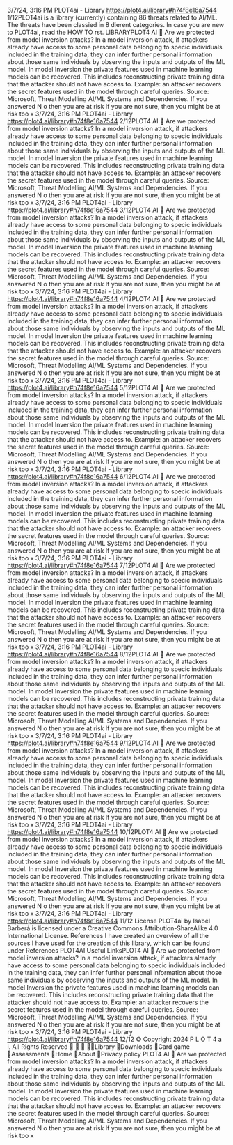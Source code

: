 3/7/24, 3:16 PM PLOT4ai - Library
https://plot4.ai/library#h74f8e16a7544 1/12PLOT4ai is a library (currently) containing 86 threats related to
AI/ML. The threats have been classi ed in 8 di erent categories.
In case you are new to PLOT4ai, read the HOW TO  rst.
LIBRARYPLOT4
AI 
Are we protected from model inversion attacks?
In a model inversion attack, if attackers already have access to some personal data
belonging to speci c individuals included in the training data, they can infer further
personal information about those same individuals by observing the inputs and outputs
of the ML model.
In model Inversion the private features used in machine learning models can be
recovered. This includes reconstructing private training data that the attacker should not
have access to.
Example: an attacker recovers the secret features used in the model through careful
queries.
Source: Microsoft, Threat Modelling AI/ML Systems and Dependencies.
If you answered N o then you are at risk
If you are not sure, then you might be at risk too
x
3/7/24, 3:16 PM PLOT4ai - Library
https://plot4.ai/library#h74f8e16a7544 2/12PLOT4
AI 
Are we protected from model inversion attacks?
In a model inversion attack, if attackers already have access to some personal data
belonging to speci c individuals included in the training data, they can infer further
personal information about those same individuals by observing the inputs and outputs
of the ML model.
In model Inversion the private features used in machine learning models can be
recovered. This includes reconstructing private training data that the attacker should not
have access to.
Example: an attacker recovers the secret features used in the model through careful
queries.
Source: Microsoft, Threat Modelling AI/ML Systems and Dependencies.
If you answered N o then you are at risk
If you are not sure, then you might be at risk too
x
3/7/24, 3:16 PM PLOT4ai - Library
https://plot4.ai/library#h74f8e16a7544 3/12PLOT4
AI 
Are we protected from model inversion attacks?
In a model inversion attack, if attackers already have access to some personal data
belonging to speci c individuals included in the training data, they can infer further
personal information about those same individuals by observing the inputs and outputs
of the ML model.
In model Inversion the private features used in machine learning models can be
recovered. This includes reconstructing private training data that the attacker should not
have access to.
Example: an attacker recovers the secret features used in the model through careful
queries.
Source: Microsoft, Threat Modelling AI/ML Systems and Dependencies.
If you answered N o then you are at risk
If you are not sure, then you might be at risk too
x
3/7/24, 3:16 PM PLOT4ai - Library
https://plot4.ai/library#h74f8e16a7544 4/12PLOT4
AI 
Are we protected from model inversion attacks?
In a model inversion attack, if attackers already have access to some personal data
belonging to speci c individuals included in the training data, they can infer further
personal information about those same individuals by observing the inputs and outputs
of the ML model.
In model Inversion the private features used in machine learning models can be
recovered. This includes reconstructing private training data that the attacker should not
have access to.
Example: an attacker recovers the secret features used in the model through careful
queries.
Source: Microsoft, Threat Modelling AI/ML Systems and Dependencies.
If you answered N o then you are at risk
If you are not sure, then you might be at risk too
x
3/7/24, 3:16 PM PLOT4ai - Library
https://plot4.ai/library#h74f8e16a7544 5/12PLOT4
AI 
Are we protected from model inversion attacks?
In a model inversion attack, if attackers already have access to some personal data
belonging to speci c individuals included in the training data, they can infer further
personal information about those same individuals by observing the inputs and outputs
of the ML model.
In model Inversion the private features used in machine learning models can be
recovered. This includes reconstructing private training data that the attacker should not
have access to.
Example: an attacker recovers the secret features used in the model through careful
queries.
Source: Microsoft, Threat Modelling AI/ML Systems and Dependencies.
If you answered N o then you are at risk
If you are not sure, then you might be at risk too
x
3/7/24, 3:16 PM PLOT4ai - Library
https://plot4.ai/library#h74f8e16a7544 6/12PLOT4
AI 
Are we protected from model inversion attacks?
In a model inversion attack, if attackers already have access to some personal data
belonging to speci c individuals included in the training data, they can infer further
personal information about those same individuals by observing the inputs and outputs
of the ML model.
In model Inversion the private features used in machine learning models can be
recovered. This includes reconstructing private training data that the attacker should not
have access to.
Example: an attacker recovers the secret features used in the model through careful
queries.
Source: Microsoft, Threat Modelling AI/ML Systems and Dependencies.
If you answered N o then you are at risk
If you are not sure, then you might be at risk too
x
3/7/24, 3:16 PM PLOT4ai - Library
https://plot4.ai/library#h74f8e16a7544 7/12PLOT4
AI 
Are we protected from model inversion attacks?
In a model inversion attack, if attackers already have access to some personal data
belonging to speci c individuals included in the training data, they can infer further
personal information about those same individuals by observing the inputs and outputs
of the ML model.
In model Inversion the private features used in machine learning models can be
recovered. This includes reconstructing private training data that the attacker should not
have access to.
Example: an attacker recovers the secret features used in the model through careful
queries.
Source: Microsoft, Threat Modelling AI/ML Systems and Dependencies.
If you answered N o then you are at risk
If you are not sure, then you might be at risk too
x
3/7/24, 3:16 PM PLOT4ai - Library
https://plot4.ai/library#h74f8e16a7544 8/12PLOT4
AI 
Are we protected from model inversion attacks?
In a model inversion attack, if attackers already have access to some personal data
belonging to speci c individuals included in the training data, they can infer further
personal information about those same individuals by observing the inputs and outputs
of the ML model.
In model Inversion the private features used in machine learning models can be
recovered. This includes reconstructing private training data that the attacker should not
have access to.
Example: an attacker recovers the secret features used in the model through careful
queries.
Source: Microsoft, Threat Modelling AI/ML Systems and Dependencies.
If you answered N o then you are at risk
If you are not sure, then you might be at risk too
x
3/7/24, 3:16 PM PLOT4ai - Library
https://plot4.ai/library#h74f8e16a7544 9/12PLOT4
AI 
Are we protected from model inversion attacks?
In a model inversion attack, if attackers already have access to some personal data
belonging to speci c individuals included in the training data, they can infer further
personal information about those same individuals by observing the inputs and outputs
of the ML model.
In model Inversion the private features used in machine learning models can be
recovered. This includes reconstructing private training data that the attacker should not
have access to.
Example: an attacker recovers the secret features used in the model through careful
queries.
Source: Microsoft, Threat Modelling AI/ML Systems and Dependencies.
If you answered N o then you are at risk
If you are not sure, then you might be at risk too
x
3/7/24, 3:16 PM PLOT4ai - Library
https://plot4.ai/library#h74f8e16a7544 10/12PLOT4
AI 
Are we protected from model inversion attacks?
In a model inversion attack, if attackers already have access to some personal data
belonging to speci c individuals included in the training data, they can infer further
personal information about those same individuals by observing the inputs and outputs
of the ML model.
In model Inversion the private features used in machine learning models can be
recovered. This includes reconstructing private training data that the attacker should not
have access to.
Example: an attacker recovers the secret features used in the model through careful
queries.
Source: Microsoft, Threat Modelling AI/ML Systems and Dependencies.
If you answered N o then you are at risk
If you are not sure, then you might be at risk too
x
3/7/24, 3:16 PM PLOT4ai - Library
https://plot4.ai/library#h74f8e16a7544 11/12
License
PLOT4ai by Isabel Barberá is licensed under a Creative Commons
Attribution-ShareAlike 4.0 International License.
References
I have created an overview of all the sources I have used for the
creation of this library, which can be found under References
PLOT4AI
Useful LinksPLOT4
AI 
Are we protected from model inversion attacks?
In a model inversion attack, if attackers already have access to some personal data
belonging to speci c individuals included in the training data, they can infer further
personal information about those same individuals by observing the inputs and outputs
of the ML model.
In model Inversion the private features used in machine learning models can be
recovered. This includes reconstructing private training data that the attacker should not
have access to.
Example: an attacker recovers the secret features used in the model through careful
queries.
Source: Microsoft, Threat Modelling AI/ML Systems and Dependencies.
If you answered N o then you are at risk
If you are not sure, then you might be at risk too
x
3/7/24, 3:16 PM PLOT4ai - Library
https://plot4.ai/library#h74f8e16a7544 12/12
© Copyright 2024 P L O T 4 a i. All Rights Reserved
   Library
Downloads
Card game
Assessments
Home
About
Privacy policy PLOT4
AI 
Are we protected from model inversion attacks?
In a model inversion attack, if attackers already have access to some personal data
belonging to speci c individuals included in the training data, they can infer further
personal information about those same individuals by observing the inputs and outputs
of the ML model.
In model Inversion the private features used in machine learning models can be
recovered. This includes reconstructing private training data that the attacker should not
have access to.
Example: an attacker recovers the secret features used in the model through careful
queries.
Source: Microsoft, Threat Modelling AI/ML Systems and Dependencies.
If you answered N o then you are at risk
If you are not sure, then you might be at risk too
x
